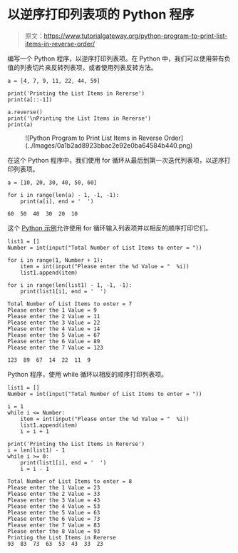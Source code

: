 # 以逆序打印列表项的 Python 程序

> 原文：<https://www.tutorialgateway.org/python-program-to-print-list-items-in-reverse-order/>

编写一个 Python 程序，以逆序打印列表项。在 Python 中，我们可以使用带有负值的列表切片来反转列表项，或者使用列表反转方法。

```
a = [4, 7, 9, 11, 22, 44, 59]

print('Printing the List Items in Rererse')
print(a[::-1])

a.reverse()
print('\nPrinting the List Items in Rererse')
print(a)
```

<figure class="wp-block-image size-large">![Python Program to Print List Items in Reverse Order](../Images/0a1b2ad8923bbac2e92e0ba64584b440.png)</figure>

在这个 Python 程序中，我们使用 for 循环从最后到第一次迭代列表项，以逆序打印列表项。

```
a = [10, 20, 30, 40, 50, 60]

for i in range(len(a) - 1, -1, -1):
    print(a[i], end = '  ')
```

```
60  50  40  30  20  10 
```

这个 [Python 示例](https://www.tutorialgateway.org/python-programming-examples/)允许使用 for 循环输入列表项并以相反的顺序打印它们。

```
list1 = []
Number = int(input("Total Number of List Items to enter = "))

for i in range(1, Number + 1):
    item = int(input("Please enter the %d Value = "  %i))
    list1.append(item)

for i in range(len(list1) - 1, -1, -1):
    print(list1[i], end = '  ')
```

```
Total Number of List Items to enter = 7
Please enter the 1 Value = 9
Please enter the 2 Value = 11
Please enter the 3 Value = 22
Please enter the 4 Value = 14
Please enter the 5 Value = 67
Please enter the 6 Value = 89
Please enter the 7 Value = 123

123  89  67  14  22  11  9 
```

Python 程序，使用 while 循环以相反的顺序打印列表项。

```
list1 = []
Number = int(input("Total Number of List Items to enter = "))

i = 1
while i <= Number:
    item = int(input("Please enter the %d Value = "  %i))
    list1.append(item)
    i = i + 1

print('Printing the List Items in Rererse')
i = len(list1) - 1
while i >= 0:
    print(list1[i], end = '  ')
    i = i - 1
```

```
Total Number of List Items to enter = 8
Please enter the 1 Value = 23
Please enter the 2 Value = 33
Please enter the 3 Value = 43
Please enter the 4 Value = 53
Please enter the 5 Value = 63
Please enter the 6 Value = 73
Please enter the 7 Value = 83
Please enter the 8 Value = 93
Printing the List Items in Rererse
93  83  73  63  53  43  33  23 
```